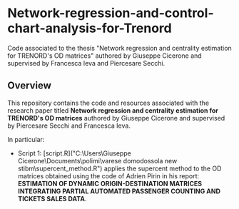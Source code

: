 # Network-regression-and-control-chart-analysis-for-Trenord
Code associated to the thesis "Network regression and centrality estimation for TRENORD's OD matrices" authored by Giuseppe Cicerone and supervised by Francesca Ieva and Piercesare Secchi.
## Overview
This repository contains the code and resources associated with the research paper titled **Network regression and centrality estimation for TRENORD's OD matrices** authored by Giuseppe Cicerone and supervised by Piercesare Secchi and Francesca Ieva.

In particular:
* Script 1: [script.R]("C:\Users\Giuseppe Cicerone\Documents\polimi\varese domodossola new stibm\supercent_method.R") applies the supercent method to the OD matrices obtained using the code of Adrien Pirin in his report: **ESTIMATION OF DYNAMIC ORIGIN-DESTINATION MATRICES INTEGRATING PARTIAL AUTOMATED PASSENGER COUNTING AND TICKETS SALES DATA**.
